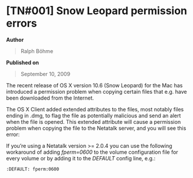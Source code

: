# \[TN#001\] Snow Leopard permission errors

**Author**

> Ralph Böhme

**Published on**

> September 10, 2009

The recent release of OS X version 10.6 (Snow Leopard) for the Mac has
introduced a permission problem when copying certain files that e.g.
have been downloaded from the Internet.

The OS X Client added extended attributes to
the files, most notably files ending in .dmg, to flag the file as
potentially malicious and send an alert when the file is opened. This
extended attribute will cause a permission problem when copying the file
to the Netatalk server, and you will see this error:

If you’re using a Netatalk version >= 2.0.4 you can use the following
workaround of adding *fperm=0600* to the volume configuration file for
every volume or by adding it to the *DEFAULT* config line, e.g.:

```text
:DEFAULT: fperm:0600
```
